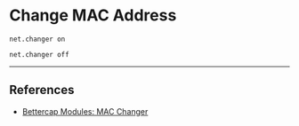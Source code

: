 # Change MAC Address

```
net.changer on
```

```
net.changer off
```

---
## References

- [Bettercap Modules: MAC Changer](https://www.bettercap.org/modules/utils/mac.changer/)